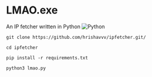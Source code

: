 # LMAO.exe
An IP fetcher written in Python
![Python](https://img.shields.io/badge/python-3670A0?style=for-the-badge&logo=python&logoColor=ffdd54)

```git clone https://github.com/hrishavvv/ipfetcher.git/```

```cd ipfetcher```

```pip install -r requirements.txt```

```python3 lmao.py```
